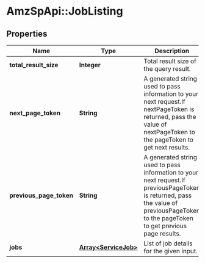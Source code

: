 # AmzSpApi::JobListing

## Properties
Name | Type | Description | Notes
------------ | ------------- | ------------- | -------------
**total_result_size** | **Integer** | Total result size of the query result. | [optional] 
**next_page_token** | **String** | A generated string used to pass information to your next request.If nextPageToken is returned, pass the value of nextPageToken to the pageToken to get next results. | [optional] 
**previous_page_token** | **String** | A generated string used to pass information to your next request.If previousPageToken is returned, pass the value of previousPageToken to the pageToken to get previous page results. | [optional] 
**jobs** | [**Array&lt;ServiceJob&gt;**](ServiceJob.md) | List of job details for the given input. | [optional] 

